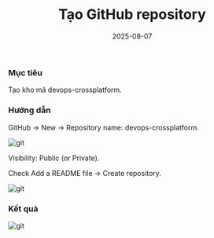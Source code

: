 ﻿---
title : "Tạo GitHub repository"
date: 2025-08-07
weight : 1 
chapter : false
pre : " <b> 1. </b> "
---
### Mục tiêu
Tạo kho mã devops-crossplatform.

### Hướng dẫn
GitHub → New → Repository name: devops-crossplatform.

![git](/ThuanWS/images/1.CreateGitHubrepository/1.1.png) 

Visibility: Public (or Private).

Check Add a README file → Create repository.

![git](/ThuanWS/images/1.CreateGitHubrepository/2.1.png)

### Kết quả

![git](/ThuanWS/images/1.CreateGitHubrepository/3.1.png) 
